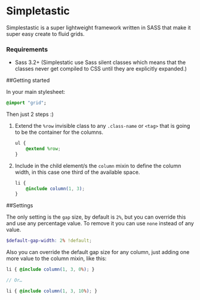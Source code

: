 Simpletastic
============

Simplestastic is a super lightweight framework written in SASS that make it super easy create to fluid grids.

### Requirements

- Sass 3.2+ (Simplestatic use Sass silent classes which means that the classes never get compiled to CSS until they are explicitly expanded.)


##Getting started

In your main stylesheet:

```sass
@import "grid";
```

Then just 2 steps :)

1. Extend the `%row` invisible class to any `.class-name` or `<tag>` that is going to be the container for the columns.

    ```scss
    ul {
        @extend %row;
    }
    ```
2. Include in the child element/s the `column` mixin to define the column width, in this case one third of the available space.

    ```scss
    li {
        @include column(1, 3);
    }
    ```

##Settings

The only setting is the `gap` size, by default is `2%`, but you can override this and use any percentage value. To remove it you can use `none` instead of any value.

```scss
$default-gap-width: 2% !default;
```

Also you can override the default gap size for any column, just adding one more value to the column mixin, like this:

```scss
li { @include column(1, 3, 0%); }

// Or…

li { @include column(1, 3, 10%); }
```
